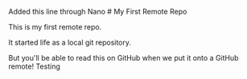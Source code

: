 Added this line through Nano # My First Remote Repo

This is my first remote repo.

It started life as a local git repository.

But you'll be able to read this on GitHub when we put it onto a GitHub remote!
Testing 
